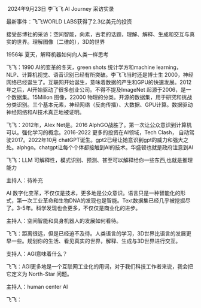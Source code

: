 ​                                                   2024年9月23日 李飞飞 AI Journey 采访实录 

最新事件：飞飞WORLD LABS获得了2.3亿美元的投资

接受彭博社的采访：空间智能，向素，古老的话题，理解、解释、生成和交互与真实的世界。理解图像（二维的），3D的世界



1956年 夏天，解释机器如何向人类一样思考

 飞飞：1990 AI的变革的冬天，green shots 统计学方和machine learning，NLP、计算机视觉、语音识别已经有所突破。李飞飞当时还是博士生 2000，神经网络已经诞生了。互联网开始诞生，意味着数据的产生和GPU的快速发展。2012 年之后，AI开始驱动了很多创业公司。不得不提及ImageNet 起源于2006，是一个数据集。15Millon 图像，22000 物理的分类。开源的数据集，用于研究和挑战分类识别。三个基本元素，神经网络（反向传播）、大数据、GPU计算。数据驱动神经网络和AI技术真正地被证明。

飞飞：2012年，Alex Net是。2016 AlphGO战胜了。第一次让公众意识到计算机可以。强化学习的概念。2016-2022 更多的投资在AI领域，Tech Clash， 自动驾驶2017。2022年10月 chatGPT诞生。gpt2已经让她意识到gpt的威力和强大之处。alphgo。chatgpt让每个个体都接触到AI的技术。华盛顿也就是政府注意到AI

飞飞：LLM 可解释性，模式识别、预测、甚至可以解释给你一些东西,也就是推理能力

主持人：待补充

AI 数字化变革，不仅仅是技术，更多地是公众意识。语言只是一种智能化的形式，第一次工业革命和生物DNA的发现也是智能。Text数据集已经几乎被挖掘尽了。3-5年。科学发现也会更多，不仅仅是商业化的进步。

主持人：空间智能和具身机器人的发展如何看待。

飞飞：距离很远，但是已经迫不及待。人类语言的学习，3D世界比语言的发展更早一些。规划你的生活、看见真实的世界，解释、生成与3D世界进行交互。

支持人：AGI意味着什么？

飞飞：AGI更多地是一个互联网工业化的用词，对于我们科技工作者来说，我会把它定义为 North-Star 问题。

主持人：human center AI

飞飞：
